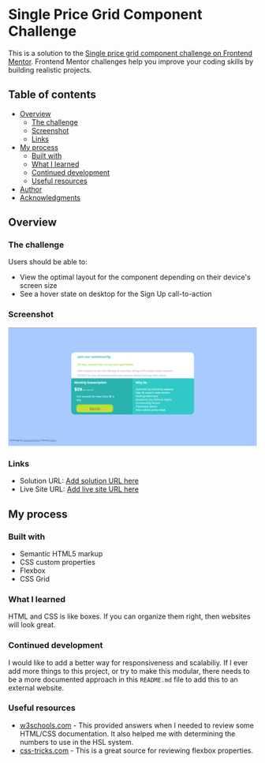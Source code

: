 # Single Price Grid Component Challenge  

This is a solution to the [Single price grid component challenge on Frontend Mentor](https://www.frontendmentor.io/challenges/single-price-grid-component-5ce41129d0ff452fec5abbbc). Frontend Mentor challenges help you improve your coding skills by building realistic projects.  

## Table of contents  

- [Overview](#overview)
  - [The challenge](#the-challenge)
  - [Screenshot](#screenshot)
  - [Links](#links)
- [My process](#my-process)
  - [Built with](#built-with)
  - [What I learned](#what-i-learned)
  - [Continued development](#continued-development)
  - [Useful resources](#useful-resources)
- [Author](#author)
- [Acknowledgments](#acknowledgments)

## Overview  

### The challenge  

Users should be able to:  

- View the optimal layout for the component depending on their device's screen size  
- See a hover state on desktop for the Sign Up call-to-action  

### Screenshot  

![Webpage Preview](./images/screenshot.png)  

### Links  

- Solution URL: [Add solution URL here](https://your-solution-url.com)  
- Live Site URL: [Add live site URL here](https://your-live-site-url.com)  

## My process  

### Built with  

- Semantic HTML5 markup  
- CSS custom properties  
- Flexbox  
- CSS Grid  

### What I learned

HTML and CSS is like boxes. If you can organize them right, then websites will look great.  

### Continued development  

I would like to add a better way for responsiveness and scalabiliy. If I ever add more things to this project, or try to make this modular, there needs to be a more documented approach in this `README.md` file to add this to an external website.  

### Useful resources  

- [w3schools.com](https://www.w3schools.com) - This provided answers when I needed to review some HTML/CSS documentation. It also helped me with determining the numbers to use in the HSL system.  
- [css-tricks.com](https://www.css-tricks.com/snippets/css/a-guide-to-flexbox/) - This is a great source for reviewing flexbox properties.  
